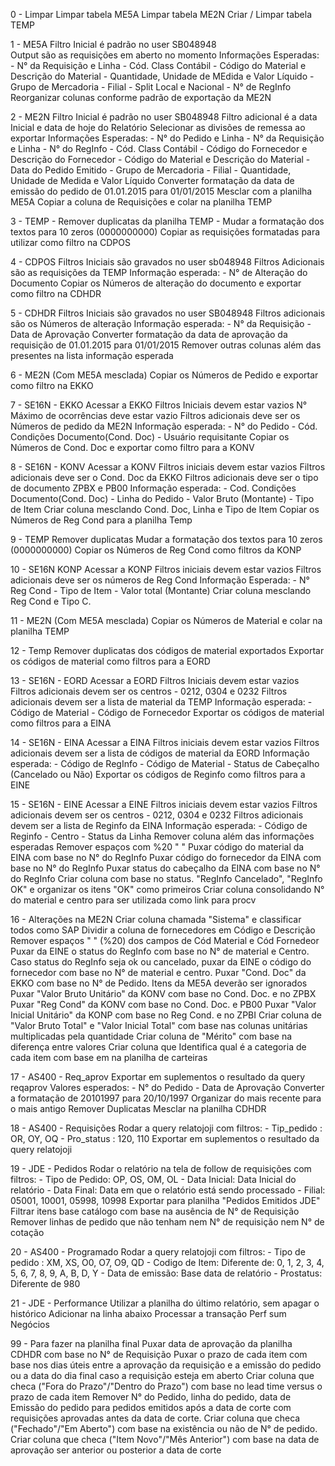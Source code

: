 
0 - Limpar
	Limpar tabela ME5A
	Limpar tabela ME2N
	Criar / Limpar tabela TEMP

1 - ME5A
	Filtro Inicial é padrão no user SB048948	
	Output são as requisições em aberto no momento
	Informações Esperadas:
	- N° da Requisição e Linha
	- Cód. Class Contábil
	- Código do Material e Descrição do Material
	- Quantidade, Unidade de MEdida e Valor Líquido
	- Grupo de Mercadoria
	- Filial
	- Split Local e Nacional
	- N° de RegInfo
	Reorganizar colunas conforme padrão de exportação da ME2N


2 - ME2N
	Filtro Inicial é padrão no user SB048948
	Filtro adicional é a data Inicial e data de hoje do Relatório
	Selecionar as divisões de remessa ao exportar
	Informações Esperadas:
	- N° do Pedido e Linha
	- N° da Requisição e Linha
	- N° do RegInfo
	- Cód. Class Contábil
	- Código do Fornecedor e Descrição do Fornecedor
	- Código do Material e Descrição do Material
	- Data do Pedido Emitido
	- Grupo de Mercadoria
	- Filial
	- Quantidade, Unidade de Medida e Valor Líquido
	Converter formatação da data de emissão do pedido de 01.01.2015 para 01/01/2015
	Mesclar com a planilha ME5A
	Copiar a coluna de Requisições e colar na planilha TEMP
	

3 - TEMP
	- Remover duplicatas da planilha TEMP
	- Mudar a formatação dos textos para 10 zeros (0000000000)
	Copiar as requisições formatadas para utilizar como filtro na CDPOS
	
4 - CDPOS
	Filtros Iniciais são gravados no user sb048948
	Filtros Adicionais são as requisições da TEMP
	Informação esperada:
	- N° de Alteração do Documento
	Copiar os Números de alteração do documento e exportar como filtro na CDHDR	

5 - CDHDR
	Filtros Iniciais são gravados no user SB048948
	Filtros adicionais são os Números de alteração
	Informação esperada:
	- N° da Requisição
	- Data de Aprovação	
	Converter formatação da data de aprovação da requisição de 01.01.2015 para 01/01/2015
	Remover outras colunas além das presentes na lista informação esperada

6 - ME2N (Com ME5A mesclada)
	Copiar os Números de Pedido e exportar como filtro na EKKO

7 - SE16N - EKKO
	Acessar a EKKO
	Filtros Iniciais devem estar vazios
	N° Máximo de ocorrências deve estar vazio
	Filtros adicionais deve ser os Números de pedido da ME2N
	Informação esperada:
	- N° do Pedido
	- Cód. Condições Documento(Cond. Doc)
	- Usuário requisitante
	Copiar os Números de Cond. Doc e exportar como filtro para a KONV

8 - SE16N - KONV
	Acessar a KONV
	Filtros iniciais devem estar vazios
	Filtros adicionais deve ser o Cond. Doc da EKKO
	Filtros adicionais deve ser o tipo de documento ZPBX e PB00
	Informação esperada:
	- Cod. Condições Documento(Cond. Doc)
	- Linha do Pedido
	- Valor Bruto (Montante)
	- Tipo de Item
	Criar coluna mesclando Cond. Doc, Linha e Tipo de Item
	Copiar os Números de Reg Cond para a planilha Temp

9 - TEMP
	Remover duplicatas
	Mudar a formatação dos textos para 10 zeros (0000000000)
	Copiar os Números de Reg Cond como filtros da KONP

10 - SE16N KONP
	Acessar a KONP
	Filtros iniciais devem estar vazios
	Filtros adicionais deve ser os números de Reg Cond
	Informação Esperada:
	- N° Reg Cond
	- Tipo de Item
	- Valor total (Montante)
	Criar coluna mesclando Reg Cond e Tipo C.


11 - ME2N (Com ME5A mesclada)
	Copiar os Números de Material e colar na planilha TEMP

12 - Temp
	Remover duplicatas dos códigos de material exportados
	Exportar os códigos de material como filtros para a EORD

13 - SE16N - EORD
	Acessar a EORD
	Filtros Iniciais devem estar vazios
	Filtros adicionais devem ser os centros - 0212, 0304 e 0232
	Filtros adicionais devem ser a lista de material da TEMP
	Informação esperada:
	- Código de Material
	- Código de Fornecedor
	Exportar os códigos de material como filtros para a EINA

14 - SE16N - EINA
	Acessar a EINA
	Filtros iniciais devem estar vazios
	Filtros adicionais devem ser a lista de códigos de material da EORD
	Informação esperada:
	- Código de RegInfo
	- Código de Material
	- Status de Cabeçalho (Cancelado ou Não)
	Exportar os códigos de Reginfo como filtros para a EINE

15 - SE16N - EINE
	Acessar a EINE
	Filtros iniciais devem estar vazios
	Filtros adicionais devem ser os centros - 0212, 0304 e 0232
	Filtros adicionais devem ser a lista de Reginfo da EINA
	Informação esperada:
	- Código de Reginfo
	- Centro
	- Status da Linha
	Remover coluna além das informações esperadas
	Remover espaços com %20 " "
	Puxar código do material da EINA com base no N° do RegInfo
	Puxar código do fornecedor da EINA com base no N° do RegInfo
	Puxar status do cabeçalho da EINA com base no N° do RegInfo
	Criar coluna com base no status. "RegInfo Cancelado", "RegInfo OK" e organizar os itens "OK" como primeiros
	Criar coluna consolidando N° do material e centro para ser utilizada como link para procv

16 - Alterações na ME2N
	Criar coluna chamada "Sistema" e classificar todos como SAP
	Dividir a coluna de fornecedores em Código e Descrição
	Remover espaços " " (%20) dos campos de Cód Material e Cód Fornedeor
	Puxar da EINE o status do RegInfo com base no N° de material e Centro.
	Caso status do RegInfo seja ok ou cancelado, puxar da EINE o código do fornecedor com base no N° de material e centro.
	Puxar "Cond. Doc" da EKKO com base no N° de Pedido. Itens da ME5A deverão ser ignorados
	Puxar "Valor Bruto Unitário" da KONV com base no Cond. Doc. e no ZPBX
	Puxar "Reg Cond" da KONV com base no Cond. Doc. e PB00
	Puxar "Valor Inicial Unitário" da KONP com base no Reg Cond. e no ZPBI
	Criar coluna de "Valor Bruto Total" e "Valor Inicial Total" com base nas colunas unitárias multiplicadas pela quantidade
	Criar coluna de "Mérito" com base na diferença entre valores
	Criar coluna que Identifica qual é a categoria de cada item com base em na planilha de carteiras

17 - AS400 - Req_aprov
	Exportar em suplementos o resultado da query reqaprov
	Valores esperados:
	- N° do Pedido
	- Data de Aprovação
	Converter a formatação de 20101997 para 20/10/1997
	Organizar do mais recente para o mais antigo
	Remover Duplicatas
	Mesclar na planilha CDHDR

18 - AS400 - Requisições
	Rodar a query relatojoji com filtros:
	- Tip_pedido : OR, OY, OQ
	- Pro_status : 120, 110
	Exportar em suplementos o resultado da query relatojoji

19 - JDE - Pedidos
	Rodar o relatório na tela de follow de requisições com filtros:
	- Tipo de Pedido: OP, OS, OM, OL
	- Data Inicial: Data Inicial do relatório
	- Data Final: Data em que o relatório está sendo processado
	- Filial: 05001, 10001, 05998, 10998
	Exportar para planilha "Pedidos Emitidos JDE"	
	Filtrar itens base catálogo com base na ausência de N° de Requisição
	Remover linhas de pedido que não tenham nem N° de requisição nem N° de cotação

20 - AS400 - Programado
	Rodar a query relatojoji com filtros:
	- Tipo de pedido : XM, XS, O0, O7, O9, QD
	- Codigo de Item: Diferente de: 0, 1, 2, 3, 4, 5, 6, 7, 8, 9, A, B, D, Y
	- Data de emissão: Base data de relatório
	- Prostatus: Diferente de 980

21 - JDE - Performance
	Utilizar a planilha do último relatório, sem apagar o histórico
	Adicionar na linha abaixo
	Processar a transação Perf sum Negócios	

99 - Para fazer na planilha final
	Puxar data de aprovação da planilha CDHDR com base no N° de Requisição
	Puxar o prazo de cada item com base nos dias úteis entre a aprovação da requisição e a emissão do pedido ou a data do dia final caso a requisição esteja em aberto
	Criar coluna que checa ("Fora do Prazo"/"Dentro do Prazo") com base no lead time versus o prazo de cada item
	Remover N° do Pedido, linha do pedido, data de Emissão do pedido para pedidos emitidos após a data de corte com requisições aprovadas antes da data de corte.
Criar coluna que checa ("Fechado"/"Em Aberto") com base na existência ou não de N° de pedido.
	Criar coluna que checa ("Item Novo"/"Mês Anterior") com base na data de aprovação ser anterior ou posterior a data de corte
